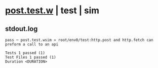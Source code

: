 # [post.test.w](../../../../../../examples/tests/sdk_tests/api/post.test.w) | test | sim

## stdout.log
```log
pass ─ post.test.wsim » root/env0/test:http.post and http.fetch can preform a call to an api
 
Tests 1 passed (1)
Test Files 1 passed (1)
Duration <DURATION>
```

